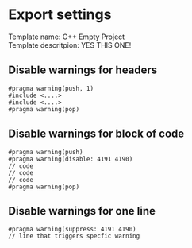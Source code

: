 # Export settings
Template name: C++ Empty Project \
Template descritpion: YES THIS ONE!

## Disable warnings for headers
```
#pragma warning(push, 1)
#include <....>
#include <....>
#pragma warning(pop)
```

## Disable warnings for block of code
```
#pragma warning(push)
#pragma warning(disable: 4191 4190)
// code
// code
// code
#pragma warning(pop)
```
## Disable warnings for one line
```
#pragma warning(suppress: 4191 4190)
// line that triggers specfic warning
```
